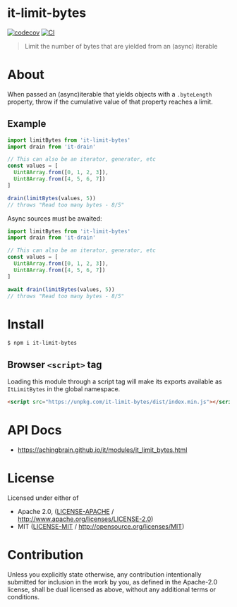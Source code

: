 # it-limit-bytes

[![codecov](https://img.shields.io/codecov/c/github/achingbrain/it.svg?style=flat-square)](https://codecov.io/gh/achingbrain/it)
[![CI](https://img.shields.io/github/actions/workflow/status/achingbrain/it/js-test-and-release.yml?branch=main\&style=flat-square)](https://github.com/achingbrain/it/actions/workflows/js-test-and-release.yml?query=branch%3Amain)

> Limit the number of bytes that are yielded from an (async) iterable

# About

<!--

!IMPORTANT!

Everything in this README between "# About" and "# Install" is automatically
generated and will be overwritten the next time the doc generator is run.

To make changes to this section, please update the @packageDocumentation section
of src/index.js or src/index.ts

To experiment with formatting, please run "npm run docs" from the root of this
repo and examine the changes made.

-->

When passed an (async)iterable that yields objects with a `.byteLength`
property, throw if the cumulative value of that property reaches a limit.

## Example

```javascript
import limitBytes from 'it-limit-bytes'
import drain from 'it-drain'

// This can also be an iterator, generator, etc
const values = [
  Uint8Array.from([0, 1, 2, 3]),
  Uint8Array.from([4, 5, 6, 7])
]

drain(limitBytes(values, 5))
// throws "Read too many bytes - 8/5"
```

Async sources must be awaited:

```javascript
import limitBytes from 'it-limit-bytes'
import drain from 'it-drain'

// This can also be an iterator, generator, etc
const values = [
  Uint8Array.from([0, 1, 2, 3]),
  Uint8Array.from([4, 5, 6, 7])
]

await drain(limitBytes(values, 5))
// throws "Read too many bytes - 8/5"
```

# Install

```console
$ npm i it-limit-bytes
```

## Browser `<script>` tag

Loading this module through a script tag will make its exports available as `ItLimitBytes` in the global namespace.

```html
<script src="https://unpkg.com/it-limit-bytes/dist/index.min.js"></script>
```

# API Docs

- <https://achingbrain.github.io/it/modules/it_limit_bytes.html>

# License

Licensed under either of

- Apache 2.0, ([LICENSE-APACHE](https://github.com/achingbrain/it/blob/main/packages/it-limit-bytes/LICENSE-APACHE) / <http://www.apache.org/licenses/LICENSE-2.0>)
- MIT ([LICENSE-MIT](https://github.com/achingbrain/it/blob/main/packages/it-limit-bytes/LICENSE-MIT) / <http://opensource.org/licenses/MIT>)

# Contribution

Unless you explicitly state otherwise, any contribution intentionally submitted for inclusion in the work by you, as defined in the Apache-2.0 license, shall be dual licensed as above, without any additional terms or conditions.

